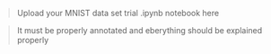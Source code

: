 > Upload your MNIST data set trial .ipynb notebook here

> It must be properly annotated and eberything should be explained properly
